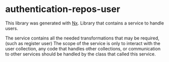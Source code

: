 # authentication-repos-user

This library was generated with [Nx](https://nx.dev).
Library that contains a service to handle users.

The service contains all the needed transformations that may be required, (such as register user)
The scope of the service is only to interact with the user collection, any code that handles other collections, or communication to other services should be handled by the class that called this service.
